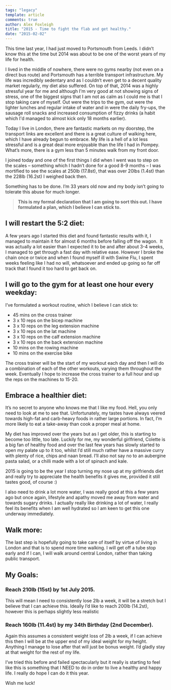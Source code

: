 ```yaml
---
tags: "legacy"
template: article 
comments: true 
author: Alex Foxleigh
title: "2015 - Time to fight the flab and get healthy."
date: "2015-02-02"
---
```


This time last year, I had just moved to Portsmouth from Leeds. I didn’t know this at the time but 2014 was about to be one of the worst years of my life for health.

<!-- end -->

I lived in the middle of nowhere, there were no gyms nearby (not even on a direct bus route) and Portsmouth has a terrible transport infrastructure. My life was incredibly sedentary and as I couldn’t even get to a decent quality market regularly, my diet also suffered. On top of that, 2014 was a highly stressful year for me and although I'm very good at not showing signs of stress, one of the biggest signs that I am not as calm as I could me is that I stop taking care of myself. Out were the trips to the gym, out were the lighter lunches and regular intake of water and in were the daily fry-ups, the sausage roll snacks and increased consumption of fizzy drinks (a habit which I'd managed to almost kick only 18 months earlier).

Today I live in London, there are fantastic markets on my doorstep, the transport links are excellent and there is a great culture of walking here, which I have already begun to embrace. My life is a hell of a lot less stressful and is a great deal more enjoyable than the life I had in Pompey. What’s more, there is a gym less than 5 minutes walk from my front door.

I joined today and one of the first things I did when I went was to step on the scales – something which I hadn’t done for a good 8-9 months – I was mortified to see the scales at 250lb (17.8st), that was over 20lbs (1.4st) than the 228lb (16.2st) I weighed back then.

Something has to be done. I’m 33 years old now and my body isn’t going to tolerate this abuse for much longer.

> **This is my formal declaration that I am going to sort this out. I have formulated a plan, which I believe I can stick to.**

## I will restart the 5:2 diet:

A few years ago I started this diet and found fantastic results with it, I managed to maintain it for almost 6 months before falling off the wagon.  It was actually a lot easier than I expected it to be and after about 3-4 weeks, I managed to get through a fast day with relative ease. However I broke the chain once or twice and when I found myself ill with Swine Flu, I spent weeks feeling like I had no will, whatsoever and ended up going so far off track that I found it too hard to get back on.

## I will go to the gym for at least one hour every weekday:

I’ve formulated a workout routine, which I believe I can stick to:

- 45 mins on the cross trainer
- 3 x 10 reps on the bicep machine
- 3 x 10 reps on the leg extension machine
- 3 x 10 reps on the lat machine
- 3 x 10 reps on the calf extension machine
- 3 x 10 reps on the back extension machine
- 10 mins on the rowing machine
- 10 mins on the exercise bike

The cross trainer will be the start of my workout each day and then I will do a combination of each of the other workouts, varying them throughout the week. Eventually I hope to increase the cross trainer to a full hour and up the reps on the machines to 15-20.

## Embrace a healthier diet:

It’s no secret to anyone who knows me that I like my food. Hell, you only need to look at me to see that. Unfortunately, my tastes have always veered towards high-fat and carb-heavy foods in rather large portions. In fact, I’m more likely to eat a take-away than cook a proper meal at home.

My diet has improved over the years but as I get older, this is starting to become too little, too late. Luckily for me, my wonderful girlfriend, Colette is a big fan of healthy food and over the last few years has slowly started to open my palate up to it too, whilst I’d still much rather have a massive curry with plenty of rice, chips and naan bread. I’ll also not say no to an aubergine pasta salad, or a chilli made with a lot of spinach and kale.

2015 is going to be the year I stop turning my nose up at my girlfriends diet and really try to appreciate the health benefits it gives me, provided it still tastes good, of course :)

I also need to drink a lot more water, I was really good at this a few years ago but once again, lifestyle and apathy moved me away from water and towards sugary drinks. I actually really like drinking a lot of water, I really feel its benefits when I am well hydrated so I am keen to get this one underway immediately.

## Walk more:

The last step is hopefully going to take care of itself by virtue of living in London and that is to spend more time walking. I will get off a tube stop early and if I can, I will walk around central London, rather than taking public transport.

## My Goals:

### Reach 210lb (15st) by 1st July 2015.

This will mean I need to consistently lose 2lb a week, it will be a stretch but I believe that I can achieve this. Ideally I’d like to reach 200lb (14.2st), however this is perhaps slightly less realistic

### Reach 160lb (11.4st) by my 34th Birthday (2nd December).

Again this assumes a consistent weight loss of 2lb a week, if I can achieve this then I will be at the upper end of my ideal weight for my height. Anything I manage to lose after that will just be bonus weight. I’d gladly stay at that weight for the rest of my life.

I’ve tried this before and failed spectacularly but it really is starting to feel like this is something that I NEED to do in order to live a healthy and happy life. I really do hope I can do it this year.

Wish me luck!
